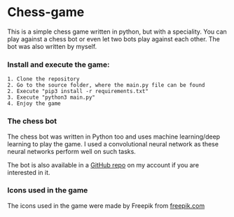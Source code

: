 # Chess-game

This is a simple chess game written in python, but with a speciality.
You can play against a chess bot or even let two bots play against each
other. The bot was also written by myself.

### Install and execute the game:

    1. Clone the repository
    2. Go to the source folder, where the main.py file can be found
    2. Execute "pip3 install -r requirements.txt"
    3. Execute "python3 main.py"
    4. Enjoy the game

### The chess bot
The chess bot was written in Python too and uses machine learning/deep
learning to play the game. I used a convolutional neural network as these
neural networks perform well on such tasks.

The bot is also available in a
<a href="https://github.com/BausPhi/Chess-Bot">GitHub repo</a> on my account
if you are interested in it.


### Icons used in the game
The icons used in the game were made by Freepik from
<a href="www.freepik.com">freepik.com</a>
